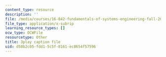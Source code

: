 ```yaml
---
content_type: resource
description: ''
file: /media/courses/16-842-fundamentals-of-systems-engineering-fall-2015/d58b2c05fdd15c5f8161ec8654f57596_3_vcJ6l7b8Y.vtt
file_type: application/x-subrip
learning_resource_types: []
ocw_type: OCWFile
resourcetype: Other
title: 3play caption file
uid: d58b2c05-fdd1-5c5f-8161-ec8654f57596
---
```

